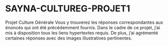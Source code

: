 # SAYNA-CULTUREG-PROJET1
Projet Culture Générale
Vous y trouverez les réponses correspondantes aux énoncés qui ont été précédemment fournis.
Dans le cadre de ce projet, j’ai mis à disposition tous les liens hypertextes requis. De plus, j’ai agrémenté certaines réponses avec des images illustratives pertinentes.
